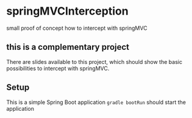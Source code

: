 # springMVCInterception
small proof of concept how to intercept with springMVC

## this is a complementary project
There are slides available to this project, which should show the basic possibilities to intercept with springMVC.

## Setup
This is a simple Spring Boot application `gradle bootRun` should start the application

